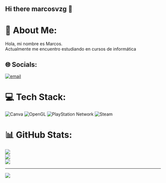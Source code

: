 ## Hi there marcosvzg 👋
# 💫 About Me:
Hola, mi nombre es Marcos.<br>Actualmente me encuentro estudiando en cursos de informática


## 🌐 Socials:
[![email](https://img.shields.io/badge/Email-D14836?logo=gmail&logoColor=white)](mailto:marcosnahuelvazgil@gmail.com) 

# 💻 Tech Stack:
![Canva](https://img.shields.io/badge/Canva-%2300C4CC.svg?style=for-the-badge&logo=Canva&logoColor=white) ![OpenGL](https://img.shields.io/badge/OpenGL-white?logo=OpenGL&style=for-the-badge) ![PlayStation Network](https://img.shields.io/badge/PSN-%230070D1.svg?style=for-the-badge&logo=Playstation&logoColor=white) ![Steam](https://img.shields.io/badge/steam-%23000000.svg?style=for-the-badge&logo=steam&logoColor=white)
# 📊 GitHub Stats:
![](https://github-readme-stats.vercel.app/api?username=marcosvzg&theme=dark&hide_border=false&include_all_commits=false&count_private=false)<br/>
![](https://nirzak-streak-stats.vercel.app/?user=marcosvzg&theme=dark&hide_border=false)<br/>
![](https://github-readme-stats.vercel.app/api/top-langs/?username=marcosvzg&theme=dark&hide_border=false&include_all_commits=false&count_private=false&layout=compact)

---
[![](https://visitcount.itsvg.in/api?id=marcosvzg&icon=0&color=0)](https://visitcount.itsvg.in)

<!-- Proudly created with GPRM ( https://gprm.itsvg.in ) -->
